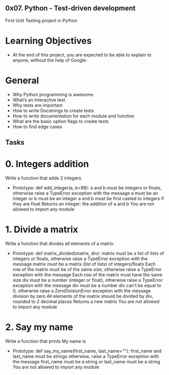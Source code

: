 ## 0x07. Python - Test-driven development

First Unit Testing project in Python

# Learning Objectives

- At the end of this project, you are expected to be able to explain to anyone, without the help of Google:

# General

- Why Python programming is awesome
- What’s an interactive test
- Why tests are important
- How to write Docstrings to create tests
- How to write documentation for each module and function
- What are the basic option flags to create tests
- How to find edge cases

## Tasks

# 0. Integers addition

Write a function that adds 2 integers.

- Prototype: def add_integer(a, b=98):
  a and b must be integers or floats, otherwise raise a TypeError exception with the message a must be an integer or b must be an integer
  a and b must be first casted to integers if they are float
  Returns an integer: the addition of a and b
  You are not allowed to import any module

# 1. Divide a matrix

Write a function that divides all elements of a matrix.

- Prototype: def matrix_divided(matrix, div):
  matrix must be a list of lists of integers or floats, otherwise raise a TypeError exception with the message matrix must be a matrix (list of lists) of integers/floats
  Each row of the matrix must be of the same size, otherwise raise a TypeError exception with the message Each row of the matrix must have the same size
  div must be a number (integer or float), otherwise raise a TypeError exception with the message div must be a number
  div can’t be equal to 0, otherwise raise a ZeroDivisionError exception with the message division by zero
  All elements of the matrix should be divided by div, rounded to 2 decimal places
  Returns a new matrix
  You are not allowed to import any module

# 2. Say my name

Write a function that prints My name is <first name> <last name>

- Prototype: def say_my_name(first_name, last_name=""):
  first_name and last_name must be strings otherwise, raise a TypeError exception with the message first_name must be a string or last_name must be a string
  You are not allowed to import any module
